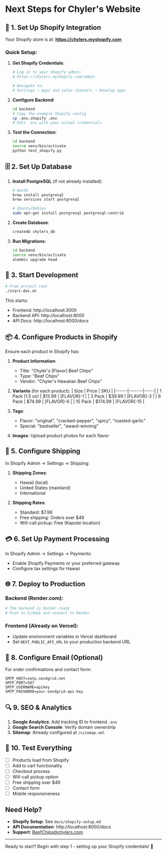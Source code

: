 # Next Steps for Chyler's Website

## 🔐 1. Set Up Shopify Integration

Your Shopify store is at: **https://chylers.myshopify.com**

### Quick Setup:

1. **Get Shopify Credentials**:
   ```bash
   # Log in to your Shopify admin:
   # https://chylers.myshopify.com/admin
   
   # Navigate to:
   # Settings → Apps and sales channels → Develop apps
   ```

2. **Configure Backend**:
   ```bash
   cd backend
   # Copy the example Shopify config
   cp .env.shopify .env
   # Edit .env with your actual credentials
   ```

3. **Test the Connection**:
   ```bash
   cd backend
   source venv/bin/activate
   python test_shopify.py
   ```

## 🗄️ 2. Set Up Database

1. **Install PostgreSQL** (if not already installed):
   ```bash
   # macOS
   brew install postgresql
   brew services start postgresql
   
   # Ubuntu/Debian
   sudo apt-get install postgresql postgresql-contrib
   ```

2. **Create Database**:
   ```bash
   createdb chylers_db
   ```

3. **Run Migrations**:
   ```bash
   cd backend
   source venv/bin/activate
   alembic upgrade head
   ```

## 🚀 3. Start Development

```bash
# From project root
./start-dev.sh
```

This starts:
- Frontend: http://localhost:3000
- Backend API: http://localhost:8000
- API Docs: http://localhost:8000/docs

## 📦 4. Configure Products in Shopify

Ensure each product in Shopify has:

1. **Product Information**:
   - Title: "Chyler's [Flavor] Beef Chips"
   - Type: "Beef Chips"
   - Vendor: "Chyler's Hawaiian Beef Chips"

2. **Variants** (for each product):
   | Size | Price | SKU |
   |------|-------|-----|
   | 1 Pack (1.5 oz) | $13.99 | [FLAVOR]-1 |
   | 3 Pack | $39.99 | [FLAVOR]-3 |
   | 6 Pack | $74.99 | [FLAVOR]-6 |
   | 15 Pack | $174.99 | [FLAVOR]-15 |

3. **Tags**:
   - Flavor: "original", "cracked-pepper", "spicy", "roasted-garlic"
   - Special: "bestseller", "award-winning"

4. **Images**: Upload product photos for each flavor

## 🚢 5. Configure Shipping

In Shopify Admin → Settings → Shipping:

1. **Shipping Zones**:
   - Hawaii (local)
   - United States (mainland)
   - International

2. **Shipping Rates**:
   - Standard: $7.99
   - Free shipping: Orders over $49
   - Will-call pickup: Free (Kapolei location)

## 💳 6. Set Up Payment Processing

In Shopify Admin → Settings → Payments:
- Enable Shopify Payments or your preferred gateway
- Configure tax settings for Hawaii

## 🌐 7. Deploy to Production

### Backend (Render.com):
```bash
# The backend is Docker-ready
# Push to GitHub and connect to Render
```

### Frontend (Already on Vercel):
- Update environment variables in Vercel dashboard
- Set `NEXT_PUBLIC_API_URL` to your production backend URL

## 📧 8. Configure Email (Optional)

For order confirmations and contact form:
```env
SMTP_HOST=smtp.sendgrid.net
SMTP_PORT=587
SMTP_USERNAME=apikey
SMTP_PASSWORD=your-sendgrid-api-key
```

## 🔍 9. SEO & Analytics

1. **Google Analytics**: Add tracking ID to frontend `.env`
2. **Google Search Console**: Verify domain ownership
3. **Sitemap**: Already configured at `/sitemap.xml`

## 📱 10. Test Everything

- [ ] Products load from Shopify
- [ ] Add to cart functionality
- [ ] Checkout process
- [ ] Will-call pickup option
- [ ] Free shipping over $49
- [ ] Contact form
- [ ] Mobile responsiveness

## Need Help?

- **Shopify Setup**: See `docs/shopify-setup.md`
- **API Documentation**: http://localhost:8000/docs
- **Support**: BeefChips@chylers.com

---

Ready to start? Begin with step 1 - setting up your Shopify credentials! 🌺